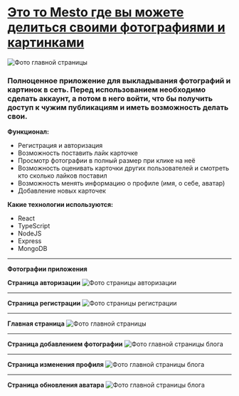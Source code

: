 # [Это то Mesto где вы можете делиться своими фотографиями и картинками](https://mesto-rouge.vercel.app/)

![Фото главной страницы](https://thumb.cloud.mail.ru/weblink/thumb/xw1/LRZn/k2vSFj79n)

### Полноценное приложение для выкладывания фотографий и картинок в сеть. Перед использованием необходимо сделать аккаунт, а потом в него войти, что бы получить доступ к чужим публикациям и иметь возможность делать свои.

**Функционал:**

- Регистрация и авторизация
- Возможность поставить лайк карточке
- Просмотр фотографии в полный размер при клике на неё
- Возможность оценивать карточки других пользователей и смотреть кто сколько лайков поставил
- Возможность менять информацию о профиле (имя, о себе, аватар)
- Добавление новых карточек

**Какие технологии используются:**

- React
- TypeScript
- NodeJS
- Express
- MongoDB

---

**Фотографии приложения**

**Страница авторизации**
![Фото страницы авторизации](https://cloud.mail.ru/public/BjbE/9nEgJCfBz)

---

**Страница регистрации**
![Фото страницы регистрации](https://cloud.mail.ru/public/qUzt/VHB7tYAnD)

---

**Главная страница**
![Фото главной страницы](https://cloud.mail.ru/public/LRZn/k2vSFj79n)

---

**Страница добавлением фотографии**
![Фото главной страницы блога](https://cloud.mail.ru/public/Hv21/t2x2LZRK1)

---

**Страница изменения профиля**
![Фото главной страницы блога](https://cloud.mail.ru/public/RcA9/ijSkPd3Mh)

---

**Страница обновления аватара**
![Фото главной страницы блога](https://cloud.mail.ru/public/6fqm/SzWc3phoA)
